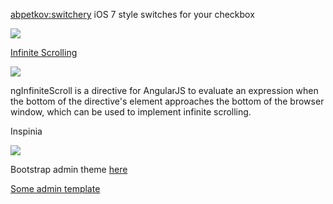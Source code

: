 [abpetkov:switchery](https://github.com/abpetkov/switchery) iOS 7 style switches for your checkbox

![](https://camo.githubusercontent.com/3bfa689e199ba6a555dead5b5a784246d109423f/687474703a2f2f692e696d6775722e636f6d2f3050637554624f2e6a7067)



[Infinite Scrolling](https://github.com/sroze/ngInfiniteScroll) 

![](http://sroze.github.io/ngInfiniteScroll/images/logo-resized.png)

ngInfiniteScroll is a directive for AngularJS to evaluate an expression when the bottom of the 
directive's element approaches the bottom of the browser window, which can be used to implement infinite scrolling.

Inspinia

![](https://d85wutc1n854v.cloudfront.net/live/products/600x375/WB0R5L90S.png)

Bootstrap admin theme [here](https://github.com/wangshijun/inspinia)

[Some admin template](http://azmind.com/ruby-on-rails-admin-templates/)
